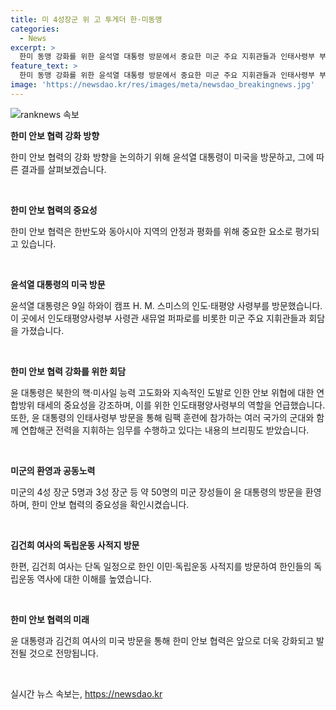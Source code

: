 ```yaml
---
title: 미 4성장군 위 고 투게더 한·미동맹
categories:
  - News
excerpt: >
  한미 동맹 강화를 위한 윤석열 대통령 방문에서 중요한 미군 주요 지휘관들과 인태사령부 부대와의 만남이 있었습니다. 윤 대통령은 인태사령부의 역할을 강조하고, 퍼파로 인태사령관과의 화기애애한 교류를 펼쳤으며, 미군 4성 장군 5명이 참석한 특별한 행사도 이뤄졌습니다. 반면 김건희 여사는 단독일정으로 한인 이민·독립운동 사적지를 방문해 조국 독립을 위한 동포들의 헌신을 경의표시했습니다.
feature_text: >
  한미 동맹 강화를 위한 윤석열 대통령 방문에서 중요한 미군 주요 지휘관들과 인태사령부 부대와의 만남이 있었습니다. 윤 대통령은 인태사령부의 역할을 강조하고, 퍼파로 인태사령관과의 화기애애한 교류를 펼쳤으며, 미군 4성 장군 5명이 참석한 특별한 행사도 이뤄졌습니다. 반면 김건희 여사는 단독일정으로 한인 이민·독립운동 사적지를 방문해 조국 독립을 위한 동포들의 헌신을 경의표시했습니다.
image: 'https://newsdao.kr/res/images/meta/newsdao_breakingnews.jpg'
---
```


<p><img src="https://newsdao.kr/res/images/meta/newsdao_breakingnews.jpg" alt="ranknews 속보" /></p>

<p><b>한미 안보 협력 강화 방향</b></p>

<p>한미 안보 협력의 강화 방향을 논의하기 위해 윤석열 대통령이 미국을 방문하고, 그에 따른 결과를 살펴보겠습니다.</p>

<p data-ke-size="size16">&nbsp;</p>

<p><b>한미 안보 협력의 중요성</b></p>

<p>한미 안보 협력은 한반도와 동아시아 지역의 안정과 평화를 위해 중요한 요소로 평가되고 있습니다.</p>

<p data-ke-size="size16">&nbsp;</p>

<p><b>윤석열 대통령의 미국 방문</b></p>

<p>윤석열 대통령은 9일 하와이 캠프 H. M. 스미스의 인도·태평양 사령부를 방문했습니다. 이 곳에서 인도태평양사령부 사령관 새뮤얼 퍼파로를 비롯한 미군 주요 지휘관들과 회담을 가졌습니다.</p>

<p data-ke-size="size16">&nbsp;</p>

<p><b>한미 안보 협력 강화를 위한 회담</b></p>

<p>윤 대통령은 북한의 핵·미사일 능력 고도화와 지속적인 도발로 인한 안보 위협에 대한 연합방위 태세의 중요성을 강조하며, 이를 위한 인도태평양사령부의 역할을 언급했습니다. 또한, 윤 대통령의 인태사령부 방문을 통해 림팩 훈련에 참가하는 여러 국가의 군대와 함께 연합해군 전력을 지휘하는 임무를 수행하고 있다는 내용의 브리핑도 받았습니다.</p>

<p data-ke-size="size16">&nbsp;</p>

<p><b>미군의 환영과 공동노력</b></p>

<p>미군의 4성 장군 5명과 3성 장군 등 약 50명의 미군 장성들이 윤 대통령의 방문을 환영하며, 한미 안보 협력의 중요성을 확인시켰습니다.</p>

<p data-ke-size="size16">&nbsp;</p>

<p><b>김건희 여사의 독립운동 사적지 방문</b></p>

<p>한편, 김건희 여사는 단독 일정으로 한인 이민·독립운동 사적지를 방문하여 한인들의 독립운동 역사에 대한 이해를 높였습니다.</p>

<p data-ke-size="size16">&nbsp;</p>

<p><b>한미 안보 협력의 미래</b></p>

<p>윤 대통령과 김건희 여사의 미국 방문을 통해 한미 안보 협력은 앞으로 더욱 강화되고 발전될 것으로 전망됩니다.</p>

<p data-ke-size="size16">&nbsp;</p>
실시간 뉴스 속보는, <a href="https://newsdao.kr" rel="dofollow">https://newsdao.kr</a>


